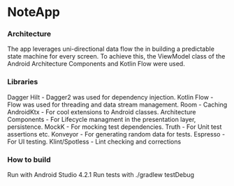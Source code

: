 # NoteApp

### Architecture
The app leverages uni-directional data flow the in building a predictable state machine for every screen. To achieve this, the ViewModel class of the Android Architecture Components and Kotlin Flow were used.

### Libraries ###
Dagger Hilt - Dagger2 was used for dependency injection.
Kotlin Flow - Flow was used for threading and data stream management.
Room - Caching
AndroidKtx - For cool extensions to Android classes.
Architecture Components - For Lifecycle managment in the presentation layer, persistence.
MockK - For mocking test dependencies.
Truth - For Unit test assertions etc.
Konveyor - For generating random data for tests.
Espresso - For UI testing.
Klint/Spotless - Lint checking and corrections

### How to build ###

Run with Android Studio 4.2.1
Run tests with ./gradlew testDebug
